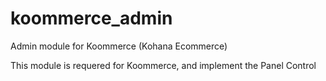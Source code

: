 koommerce_admin
===============

Admin module for Koommerce (Kohana Ecommerce)

This module is requered for Koommerce, and implement the Panel Control
